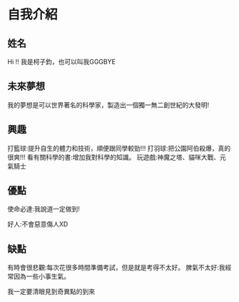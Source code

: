 # 自我介紹

## 姓名
Hi !! 我是柯子鈞，也可以叫我GGGBYE

## 未來夢想
  我的夢想是可以世界著名的科學家，製造出一個獨一無二創世紀的大發明!

## 興趣
  打籃球:提升自生的體力和技術，順便跟同學較勁!!!
  打羽球:把公園阿伯殺爆，真的很爽!!!
  看有關科學的書:增加我對科學的知識。
  玩遊戲:神魔之塔、貓咪大戰、元氣騎士

## 優點
  使命必達:我說道一定做到!
  
  好人:不會惡意傷人XD

## 缺點
  有時會很悲觀:每次花很多時間準備考試，但是就是考得不太好。
  脾氣不太好:我經常因為一些小事生氣。

我一定要清眼見到奇異點的到來
